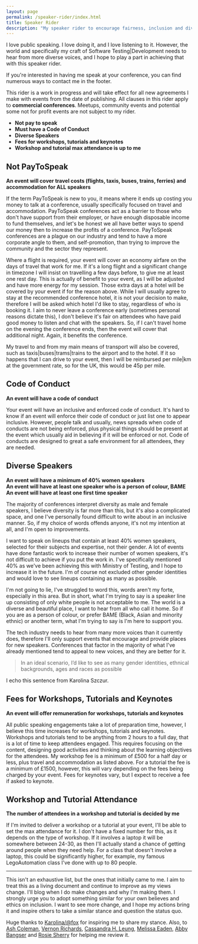 ```yaml
---
layout: page
permalink: /speaker-rider/index.html
title: Speaker Rider
description: "My speaker rider to encourage fairness, inclusion and diversity at technology conferences I attend or support"
---
```

I love public speaking. I love doing it, and I love listening to it. However, the world and specifically my craft of Software Testing\|Development needs to hear from more diverse voices, and I hope to play a part in achieving that with this speaker rider.

If you're interested in having me speak at your conference, you can find numerous ways to contact me in the footer.

This rider is a work in progress and will take effect for all new agreements I make with events from the date of publishing. All clauses in this rider apply to **commercial conferences**. Meetups, community events and potential some not for profit events are not subject to my rider.

* **Not pay to speak**
* **Must have a Code of Conduct**
* **Diverse Speakers**
* **Fees for workshops, tutorials and keynotes**
* **Workshop and tutorial max attendance is up to me**

## Not PayToSpeak
**An event will cover travel costs (flights, taxis, buses, trains, ferries) and accommodation for ALL speakers**

If the term PayToSpeak is new to you, it means where it ends up costing you money to talk at a conference, usually specifically focused on travel and accommodation. PayToSpeak conferences act as a barrier to those who don't have support from their employer, or have enough disposable income to fund themselves, and let's be honest we all have better ways to spend our money then to increase the profits of a conference. PayToSpeak conferences are a plague on our industry and tend to have a more corporate angle to them, and self-promotion, than trying to improve the community and the sector they represent.

Where a flight is required, your event will cover an economy airfare on the days of travel that work for me. If it's a long flight and a significant change in timezone I will insist on travelling a few days before, to give me at least one rest day. This is actually of benefit to your event, as I will be adjusted and have more energy for my session. Those extra days at a hotel will be covered by your event if for the reason above. While I will usually agree to stay at the recommended conference hotel, it is not your decision to make, therefore I will be asked which hotel I'd like to stay, regardless of who is booking it. I aim to never leave a conference early (sometimes personal reasons dictate this), I don't believe it's fair on attendees who have paid good money to listen and chat with the speakers. So, if I can't travel home on the evening the conference ends, then the event will cover that additional night. Again, it benefits the conference.

My travel to and from my main means of transport will also be covered, such as taxis\|buses\|trams\|trains to the airport and to the hotel. If it so happens that I can drive to your event, then I will be reimbursed per mile\|km at the government rate, so for the UK, this would be 45p per mile.

## Code of Conduct
**An event will have a code of conduct**

Your event will have an inclusive and enforced code of conduct. It's hard to know if an event will enforce their code of conduct or just list one to appear inclusive. However, people talk and usually, news spreads when code of conducts are not being enforced, plus physical things should be present at the event which usually aid in believing if it will be enforced or not. Code of conducts are designed to great a safe environment for all attendees, they are needed.

## Diverse Speakers
**An event will have a minimum of 40% women speakers**  
**An event will have at least one speaker who is a person of colour, BAME**  
**An event will have at least one first time speaker**

The majority of conferences interpret diversity as male and female speakers, I believe diversity is far more than this, but it's also a complicated space, and one I've personally found difficult to write about in an inclusive manner. So, if my choice of words offends anyone, it's not my intention at all, and I'm open to improvements.

I want to speak on lineups that contain at least 40% women speakers, selected for their subjects and expertise, not their gender. A lot of events have done fantastic work to increase their number of women speakers, it's not difficult to achieve if you put the work in. I've specifically mentioned 40% as we've been achieving this with Ministry of Testing, and I hope to increase it in the future. I'm of course not excluded other gender identities and would love to see lineups containing as many as possible. 

I'm not going to lie, I've struggled to word this, words aren't my forte, especially in this area. But in short, what I'm trying to say is a speaker line up consisting of only white people is not acceptable to me. The world is a diverse and beautiful place, I want to hear from all who call it home. So if you are as a person of colour, or prefer BAME (Black, Asian and minority ethnic) or another term, what I'm trying to say is I'm here to support you.

The tech industry needs to hear from many more voices than it currently does, therefore I'll only support events that encourage and provide places for new speakers. Conferences that factor in the majority of what I've already mentioned tend to appeal to new voices, and they are better for it. 

>In an ideal scenario, I’d like to see as many gender identities, ethnical backgrounds, ages and races as possible

I echo this sentence from Karolina Szczur.

## Fees for Workshops, Tutorials and Keynotes
**An event will offer remuneration for workshops, tutorials and keynotes**

All public speaking engagements take a lot of preparation time, however, I believe this time increases for workshops, tutorials and keynotes. Workshops and tutorials tend to be anything from 2 hours to a full day, that is a lot of time to keep attendees engaged. This requires focusing on the content, designing good activities and thinking about the learning objectives for the attendees. My workshop fee is a minimum of £500 for a half day or less, plus travel and accommodation as listed above. For a tutorial the fee is a minimum of £1500, however, this will vary depending on the fees being charged by your event. Fees for keynotes vary, but I expect to receive a fee if asked to keynote.

## Workshop and Tutorial Attendance
**The number of attendees in a workshop and tutorial is decided by me**

If I'm invited to deliver a workshop or a tutorial at your event, I'll be able to set the max attendance for it. I don't have a fixed number for this, as it depends on the type of workshop. If it involves a laptop it will be somewhere between 24-30, as then I'll actually stand a chance of getting around people when they need help. For a class that doesn't involve a laptop, this could be significantly higher, for example, my famous LegoAutomation class I've done with up to 80 people. 

<hr>
This isn't an exhaustive list, but the ones that initially came to me. I aim to treat this as a living document and continue to improve as my views change. I'll blog when I do make changes and why I'm making them. I strongly urge you to adopt something similar for your own believes and ethics on inclusion. I want to see more change, and I hope my actions bring it and inspire others to take a similar stance and question the status quo.

Huge thanks to [Karolina/@fox](https://twitter.com/fox) for inspiring me to share my stance. Also, to [Ash Coleman](https://twitter.com/AshColeman30), [Vernon Richards](https://twitter.com/TesterFromLeic), [Cassandra H. Leung](https://twitter.com/Tweet_Cassandra), [Melissa Eaden](https://twitter.com/melthetester), [Abby Bangser](https://twitter.com/a_bangser) and [Rosie Sherry](https://twitter.com/rosiesherry) for helping me review it.